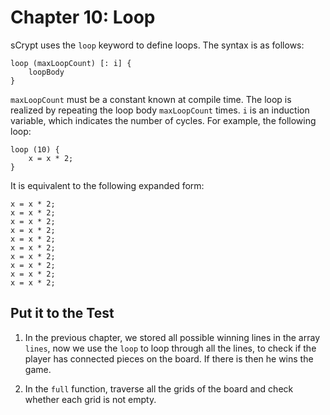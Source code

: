 # Chapter 10: Loop

sCrypt uses the `loop` keyword to define loops. The syntax is as follows:

```
loop (maxLoopCount) [: i] {
    loopBody
}
```

`maxLoopCount` must be a constant known at compile time. The loop is realized by repeating the loop body `maxLoopCount` times. `i` is an induction variable, which indicates the number of cycles. For example, the following loop:


```solidity
loop (10) {
    x = x * 2;
}
```

It is equivalent to the following expanded form:

```solidity
x = x * 2;
x = x * 2;
x = x * 2;
x = x * 2;
x = x * 2;
x = x * 2;
x = x * 2;
x = x * 2;
x = x * 2;
x = x * 2;
```

## Put it to the Test

1. In the previous chapter, we stored all possible winning lines in the array `lines`, now we use the `loop` to loop through all the lines, to check if the player has connected pieces on the board. If there is then he wins the game.

2. In the `full` function, traverse all the grids of the board and check whether each grid is not empty.

